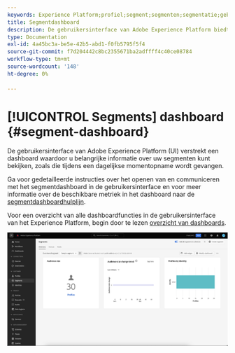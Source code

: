 ```yaml
---
keywords: Experience Platform;profiel;segment;segmenten;segmentatie;gebruikersinterface;UI;aanpassing;segmentdashboard;dashboard
title: Segmentdashboard
description: De gebruikersinterface van Adobe Experience Platform biedt een dashboard waarmee u belangrijke metriek met betrekking tot segmenten kunt bekijken die door uw organisatie worden gemaakt en onderhouden.
type: Documentation
exl-id: 4a45bc3a-be5e-42b5-abd1-f0fb5795f5f4
source-git-commit: f7d204442c8bc2355671ba2adffff4c40ce08784
workflow-type: tm+mt
source-wordcount: '148'
ht-degree: 0%

---
```


# [!UICONTROL Segments] dashboard {#segment-dashboard}

De gebruikersinterface van Adobe Experience Platform (UI) verstrekt een dashboard waardoor u belangrijke informatie over uw segmenten kunt bekijken, zoals die tijdens een dagelijkse momentopname wordt gevangen.

Ga voor gedetailleerde instructies over het openen van en communiceren met het segmentdashboard in de gebruikersinterface en voor meer informatie over de beschikbare metriek in het dashboard naar de [segmentdashboardhulplijn](../../dashboards/guides/segments.md).

Voor een overzicht van alle dashboardfuncties in de gebruikersinterface van het Experience Platform, begin door te lezen [overzicht van dashboards](../../dashboards/home.md).

![Het segmentdashboard. Hier worden drie widgets weergegeven: de widget voor de publieksgrootte, de widget voor de wijziging van de publieksgrootte en de profielen per identiteitswidget.](../images/ui/segment-dashboard/dashboard-overview.png)
